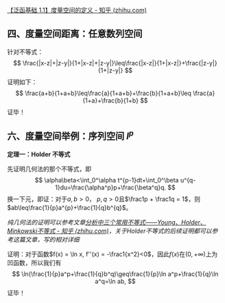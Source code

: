 [【泛函基础 1.1】度量空间的定义 - 知乎 (zhihu.com)](https://zhuanlan.zhihu.com/p/82233915)

## 四、度量空间距离：任意数列空间

针对不等式：
$$
\frac{|x-z|+|z-y|}{1+|x-z|+|z-y|}\leq\frac{|x-z|}{1+|x-z|}+\frac{|z-y|}{1+|z-y|}
$$
证明如下：
$$
\frac{a+b}{1+a+b}\leq\frac{a}{1+a+b}+\frac{b}{1+a+b}\leq \frac{a}{1+a}+\frac{b}{1+b}
$$
证毕！

## 六、度量空间举例：序列空间 $l^p$

**定理一：Holder 不等式**

先证明几何法的那个不等式，即
$$
\alpha\beta<\int_0^\alpha t^{p-1}dt+\int_0^\beta u^{q-1}du=\frac{\alpha^p}p+\frac{\beta^q}q.
$$
换一下元，即证：对于$a,b>0$， $p,q>0$且$\frac1p + \frac1q = 1$，则$ab\leq\frac{1}{p}a^{p}+\frac{1}{q}b^{q}$。

*纯几何法的证明可以参考文章[分析中三个常用不等式——Young、Holder、Minkowski不等式 - 知乎 (zhihu.com)](https://zhuanlan.zhihu.com/p/416959152)，关于Holder不等式的后续证明都可以参考这篇文章，写的相对详细*

证明：对于函数$f(x) = \ln x, f''(x) = -\frac1{x^2}<0$，因此$f(x)$在$(0,+\infty)$上为凹函数，所以我们有
$$
\ln(\frac{1}{p}a^p+\frac{1}{q}b^q)\geq\frac{1}{p}\ln a^p+\frac{1}{q}\ln a^q=\ln ab,
$$
证毕！

